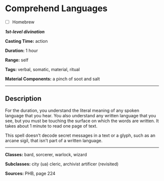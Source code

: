# Comprehend Languages

- [ ] Homebrew

***1st-level divination***

**Casting Time:** action

**Duration:** 1 hour

**Range:** self

**Tags:** verbal, somatic, material, ritual

**Material Components:** a pinch of soot and salt

---

## Description
For the duration, you understand the literal meaning of any spoken language that you hear. You also understand any written language that you see, but you must be touching the surface on which the words are written. It takes about 1 minute to read one page of text.

This spell doesn't decode secret messages in a text or a glyph, such as an arcane sigil, that isn't part of a written language.

---

**Classes:** bard, sorcerer, warlock, wizard

**Subclasses:** city (ua) cleric, archivist artificer (revisited)

**Sources:** PHB, page 224
